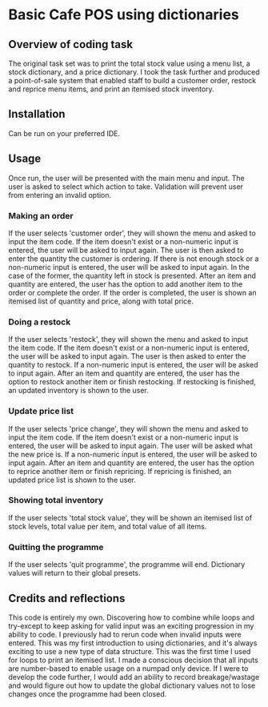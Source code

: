 # Basic Cafe POS using dictionaries
## Overview of coding task
The original task set was to print the total stock value using a menu list, a stock dictionary, and a price dictionary.
I took the task further and produced a point-of-sale system that enabled staff to build a customer order, restock and reprice menu items, and print an itemised stock inventory.
## Installation
Can be run on your preferred IDE.
## Usage
Once run, the user will be presented with the main menu and input. The user is asked to select which action to take. Validation will prevent user from entering an invalid option.
### Making an order
If the user selects 'customer order', they will shown the menu and asked to input the item code. If the item doesn't exist or a non-numeric input is entered, the user will be asked to input again.
The user is then asked to enter the quantity the customer is ordering. If there is not enough stock or a non-numeric input is entered, the user will be asked to input again. In the case of the former, the quantity left in stock is presented.
After an item and quantity are entered, the user has the option to add another item to the order or complete the order.
If the order is completed, the user is shown an itemised list of quantity and price, along with total price.
### Doing a restock
If the user selects 'restock', they will shown the menu and asked to input the item code. If the item doesn't exist or a non-numeric input is entered, the user will be asked to input again.
The user is then asked to enter the quantity to restock. If a non-numeric input is entered, the user will be asked to input again.
After an item and quantity are entered, the user has the option to restock another item or finish restocking.
If restocking is finished, an updated inventory is shown to the user.
### Update price list
If the user selects 'price change', they will shown the menu and asked to input the item code. If the item doesn't exist or a non-numeric input is entered, the user will be asked to input again.
The user will be asked what the new price is. If a non-numeric input is entered, the user will be asked to input again.
After an item and quantity are entered, the user has the option to reprice another item or finish repricing.
If repricing is finished, an updated price list is shown to the user.
### Showing total inventory
If the user selects 'total stock value', they will be shown an itemised list of stock levels, total value per item, and total value of all items.
### Quitting the programme
If the user selects 'quit programme', the programme will end. Dictionary values will return to their global presets.
## Credits and reflections
This code is entirely my own.
Discovering how to combine while loops and try-except to keep asking for valid input was an exciting progression in my ability to code. I previously had to rerun code when invalid inputs were entered.
This was my first introduction to using dictionaries, and it's always exciting to use a new type of data structure.
This was the first time I used for loops to print an itemised list.
I made a conscious decision that all inputs are number-based to enable usage on a numpad only device.
If I were to develop the code further, I would add an ability to record breakage/wastage and would figure out how to update the global dictionary values not to lose changes once the programme had been closed.
